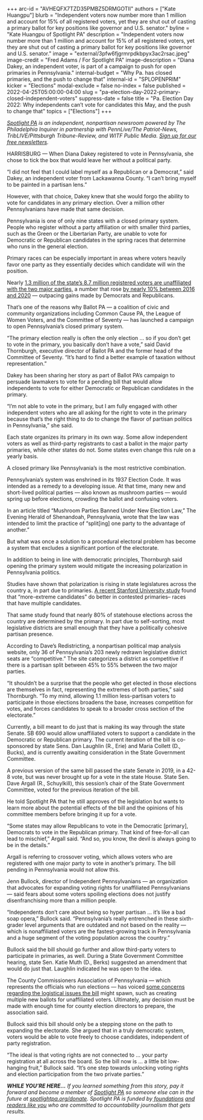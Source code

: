 +++
arc-id = "AVHEQFX7TZD35PMBZ5DRMGOTII"
authors = ["Kate Huangpu"]
blurb = "Independent voters now number more than 1 million and account for 15% of all registered voters, yet they are shut out of casting a primary ballot for key positions like governor and U.S. senator."
byline = "Kate Huangpu of Spotlight PA"
description = "Independent voters now number more than 1 million and account for 15% of all registered voters, yet they are shut out of casting a primary ballot for key positions like governor and U.S. senator."
image = "external/3pfw6fjgrmrpdkbpyx3ac2rsac.jpeg"
image-credit = "Fred Adams / For Spotlight PA"
image-description = "Diana Dakey, an independent voter, is part of a campaign to push for open primaries in Pennsylvania."
internal-budget = "Why Pa. has closed primaries, and the push to change that"
internal-id = "SPLOPENPRIM"
kicker = "Elections"
modal-exclude = false
no-index = false
published = 2022-04-25T05:00:00-04:00
slug = "pa-election-day-2022-primary-closed-independent-voters"
suppress-date = false
title = "Pa. Election Day 2022: Why independents can’t vote for candidates this May, and the push to change that"
topics = ["Elections"]
+++

<a href="https://www.spotlightpa.org/"><i>Spotlight PA</i></a><i> is an independent, nonpartisan newsroom powered by The Philadelphia Inquirer in partnership with PennLive/The Patriot-News, TribLIVE/Pittsburgh Tribune-Review, and WITF Public Media. </i><a href="https://www.spotlightpa.org/newsletters"><i>Sign up for our free newsletters</i></a><i>.</i>

HARRISBURG — When Diana Dakey registered to vote in Pennsylvania, she chose to tick the box that would leave her without a political party.

“I did not feel that I could label myself as a Republican or a Democrat,” said Dakey, an independent voter from Lackawanna County. “I can’t bring myself to be painted in a partisan lens.”

However, with that choice, Dakey knew that she would forgo the ability to vote for candidates in any primary election. Over a million other Pennsylvanians have made that same decision.

<script src="https://www.spotlightpa.org/embed.js" async></script><div data-spl-embed-version="1" data-spl-src="https://www.spotlightpa.org/embeds/newsletter/"></div>

Pennsylvania is one of only nine states with a closed primary system. People who register without a party affiliation or with smaller third parties, such as the Green or the Libertarian Party, are unable to vote for Democratic or Republican candidates in the spring races that determine who runs in the general election.

Primary races can be especially important in areas where voters heavily favor one party as they essentially decides which candidate will win the position.

Nearly <a href="https://www.dos.pa.gov/VotingElections/OtherServicesEvents/VotingElectionStatistics/Documents/currentvotestats.xls">1.3 million of the state’s 8.7 million registered voters are unaffiliated with the two major parties,</a> a number that rose <a href="https://www.dos.pa.gov/VotingElections/OtherServicesEvents/VotingElectionStatistics/Documents/Annual%20Reports%20on%20Voter%20Registration/2020-Annual-Voter-Registration-Report.pdf">by nearly 10% between 2016 and 2020</a> — outpacing gains made by Democrats and Republicans.

That’s one of the reasons why Ballot PA — a coalition of civic and community organizations including Common Cause PA, the League of Women Voters, and the Committee of Seventy — has launched a campaign to open Pennsylvania’s closed primary system.

“The primary election really is often the only election … so if you don’t get to vote in the primary, you basically don’t have a vote,” said David Thornburgh, executive director of Ballot PA and the former head of the Committee of Seventy. “It’s hard to find a better example of taxation without representation.”

Dakey has been sharing her story as part of Ballot PA’s campaign to persuade lawmakers to vote for a pending bill that would allow independents to vote for either Democratic or Republican candidates in the primary.

“I’m not able to vote in the primary, but I am fully engaged with other independent voters who are all asking for the right to vote in the primary because that’s the right thing to do to change the flavor of partisan politics in Pennsylvania,” she said.

<div class="flourish-embed flourish-chart" data-src="visualisation/9613031"><script src="https://public.flourish.studio/resources/embed.js"></script></div>

Each state organizes its primary in its own way. Some allow independent voters as well as third-party registrants to cast a ballot in the major party primaries, while other states do not. Some states even change this rule on a yearly basis.

A closed primary like Pennsylvania’s is the most restrictive combination.

Pennsylvania’s system was enshrined in its 1937 Election Code. It was intended as a remedy to a developing issue. At that time, many new and short-lived political parties — also known as mushroom parties — would spring up before elections, crowding the ballot and confusing voters.

In an article titled “Mushroom Parties Banned Under New Election Law,” The Evening Herald of Shenandoah, Pennsylvania, wrote that the law was intended to limit the practice of “split[ing] one party to the advantage of another.”

But what was once a solution to a procedural electoral problem has become a system that excludes a significant portion of the electorate.

In addition to being in line with democratic principles, Thornburgh said opening the primary system would mitigate the increasing polarization in Pennsylvania politics.

Studies have shown that polarization is rising in state legislatures across the country a, in part due to primaries. <a href="https://stanforddpl.org/papers/handan-nader_myers_hall_polarization_2022/handan-nader_myers_hall_polarization_2022.pdf">A recent Stanford University study</a> found that “more-extreme candidates” do better in contested primaries– races that have multiple candidates.

That same study found that nearly 80% of statehouse elections across the country are determined by the primary. In part due to self-sorting, most legislative districts are small enough that they have a politically cohesive partisan presence.

According to Dave’s Redistricting, a nonpartisan political map analysis website, only 36 of Pennsylvania’s 203 newly redrawn legislative district seats are “competitive.” The site categorizes a district as competitive if there is a partisan split between 45% to 55% between the two major parties.

“It shouldn’t be a surprise that the people who get elected in those elections are themselves in fact, representing the extremes of both parties,” said Thornburgh. “To my mind, allowing 1.1 million less-partisan voters to participate in those elections broadens the base, increases competition for votes, and forces candidates to speak to a broader cross section of the electorate.”

Currently, a bill meant to do just that is making its way through the state Senate. SB 690 would allow unaffiliated voters to support a candidate in the Democratic or Republican primary. The current iteration of the bill is co-sponsored by state Sens. Dan Laughlin (R., Erie) and Maria Collett (D., Bucks), and is currently awaiting consideration in the State Government Committee.

A previous version of the same bill passed the state Senate in 2019, in a 42-8 vote, but was never brought up for a vote in the state House. State Sen. Dave Argall (R., Schuylkill), this session’s chair of the State Government Committee, voted for the previous iteration of the bill.

He told Spotlight PA that he still approves of the legislation but wants to learn more about the potential effects of the bill and the opinions of his committee members before bringing it up for a vote.

“Some states may allow Republicans to vote in the Democratic [primary], Democrats to vote in the Republican primary. That kind of free-for-all can lead to mischief,” Argall said. “And so, you know, the devil is always going to be in the details.”

Argall is referring to crossover voting, which allows voters who are registered with one major party to vote in another’s primary. The bill pending in Pennsylvania would not allow this.

<script src="https://www.spotlightpa.org/embed.js" async></script><div data-spl-embed-version="1" data-spl-src="https://www.spotlightpa.org/embeds/donate/"></div>

Jenn Bullock, director of Independent Pennsylvanians — an organization that advocates for expanding voting rights for unaffiliated Pennsylvanians — said fears about some voters spoiling elections does not justify disenfranchising more than a million people.

“Independents don’t care about being so hyper partisan … it’s like a bad soap opera,” Bullock said. “Pennsylvania’s really entrenched in these sixth-grader level arguments that are outdated and not based on the reality — which is nonaffiliated voters are the fastest-growing track in Pennsylvania and a huge segment of the voting population across the country.”

Bullock said the bill should go further and allow third-party voters to participate in primaries, as well. During a State Government Committee hearing, state Sen. Katie Muth (D., Berks) suggested an amendment that would do just that. Laughlin indicated he was open to the idea.

The County Commissioners Association of Pennsylvania — which represents the officials who run elections — has voiced <a href="https://pacounties.org/getmedia/0893dec7-6ab2-4ceb-883c-7f0ee01dd12e/20220421SB690OpenPrimariesTestimonySenateStateGov.pdf">some concerns regarding the logistical issues the bill</a> might spawn, such as creating multiple new ballots for unaffiliated voters. Ultimately, any decision must be made with enough time for county election directors to prepare, the association said.

Bullock said this bill should only be a stepping stone on the path to expanding the electorate. She argued that in a truly democratic system, voters would be able to vote freely to choose candidates, independent of party registration.

“The ideal is that voting rights are not connected to … your party registration at all across the board. So the bill now is … a little bit low-hanging fruit,” Bullock said. “It’s one step towards unlocking voting rights and election participation from the two private parties.”

<i><b>WHILE YOU’RE HERE...</b></i><i> If you learned something from this story, pay it forward and become a member of </i><a href="https://www.spotlightpa.org/"><i>Spotlight PA</i></a><i> so someone else can in the future at </i><a href="http://spotlightpa.org/donate"><i>spotlightpa.org/donate</i></a><i>. Spotlight PA is funded by</i><a href="https://www.spotlightpa.org/support"><i> foundations</i></a><i> </i><a href="https://www.spotlightpa.org/support"><i>and readers like you</i></a><i> who are committed to accountability journalism that gets results.</i>

